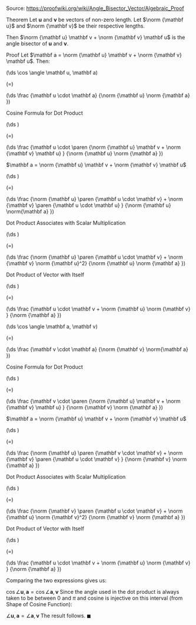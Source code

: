 # 

Source: https://proofwiki.org/wiki/Angle_Bisector_Vector/Algebraic_Proof

Theorem
Let $\mathbf u$ and $\mathbf v$ be vectors of non-zero length.
Let $\norm {\mathbf u}$ and $\norm {\mathbf v}$ be their respective lengths.

Then $\norm {\mathbf u} \mathbf v + \norm {\mathbf v} \mathbf u$ is the angle bisector of $\mathbf u$ and $\mathbf v$.


Proof
Let $\mathbf a = \norm {\mathbf u} \mathbf v + \norm {\mathbf v} \mathbf u$.
Then:














\(\ds \cos \angle \mathbf u, \mathbf a\)

\(=\)







\(\ds \frac {\mathbf u \cdot \mathbf a} {\norm {\mathbf u} \norm {\mathbf a} }\)





Cosine Formula for Dot Product














\(\ds \)

\(=\)







\(\ds \frac {\mathbf u \cdot \paren {\norm {\mathbf u} \mathbf v + \norm {\mathbf v} \mathbf u} } {\norm {\mathbf u} \norm {\mathbf a} }\)





$\mathbf a = \norm {\mathbf u} \mathbf v + \norm {\mathbf v} \mathbf u$














\(\ds \)

\(=\)







\(\ds \frac {\norm {\mathbf u} \paren {\mathbf u \cdot \mathbf v} + \norm {\mathbf v} \paren {\mathbf u \cdot \mathbf u} } {\norm {\mathbf u} \norm{\mathbf a} }\)





Dot Product Associates with Scalar Multiplication














\(\ds \)

\(=\)







\(\ds \frac {\norm {\mathbf u} \paren {\mathbf u \cdot \mathbf v} + \norm {\mathbf v} \norm {\mathbf u}^2} {\norm {\mathbf u} \norm {\mathbf a} }\)





Dot Product of Vector with Itself














\(\ds \)

\(=\)







\(\ds \frac {\mathbf u \cdot \mathbf v + \norm {\mathbf u} \norm {\mathbf v} } {\norm {\mathbf a} }\)
























\(\ds \cos \angle \mathbf a, \mathbf v\)

\(=\)







\(\ds \frac {\mathbf v \cdot \mathbf a} {\norm {\mathbf v} \norm{\mathbf a} }\)





Cosine Formula for Dot Product














\(\ds \)

\(=\)







\(\ds \frac {\mathbf v \cdot \paren {\norm {\mathbf u} \mathbf v + \norm {\mathbf v} \mathbf u} } {\norm {\mathbf v} \norm {\mathbf a} }\)





$\mathbf a = \norm {\mathbf u} \mathbf v + \norm {\mathbf v} \mathbf u$














\(\ds \)

\(=\)







\(\ds \frac {\norm {\mathbf u} \paren {\mathbf v \cdot \mathbf v} + \norm {\mathbf v} \paren {\mathbf u \cdot \mathbf v} } {\norm {\mathbf v} \norm {\mathbf a} }\)





Dot Product Associates with Scalar Multiplication














\(\ds \)

\(=\)







\(\ds \frac {\norm {\mathbf v} \paren {\mathbf u \cdot \mathbf v} + \norm {\mathbf u} \norm {\mathbf v}^2} {\norm {\mathbf v} \norm {\mathbf a} }\)





Dot Product of Vector with Itself














\(\ds \)

\(=\)







\(\ds \frac {\mathbf u \cdot \mathbf v + \norm {\mathbf u} \norm {\mathbf v} } {\norm {\mathbf a} }\)









Comparing the two expressions gives us:

$\cos \angle \mathbf u, \mathbf a = \cos \angle \mathbf a, \mathbf v$
Since the angle used in the dot product is always taken to be between $0$ and $\pi$ and cosine is injective on this interval (from Shape of Cosine Function):

$\angle \mathbf u, \mathbf a = \angle \mathbf a, \mathbf v$
The result follows.
$\blacksquare$





